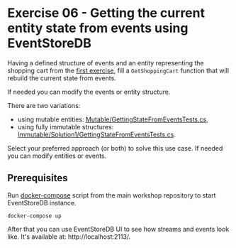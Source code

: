 # Exercise 06 - Getting the current entity state from events using EventStoreDB

Having a defined structure of events and an entity representing the shopping cart from the [first exercise](../01-EventsDefinition), fill a `GetShoppingCart` function that will rebuild the current state from events.

If needed you can modify the events or entity structure.

There are two variations:
- using mutable entities: [Mutable/GettingStateFromEventsTests.cs](./Mutable/GettingStateFromEventsTests.cs),
- using fully immutable structures: [Immutable/Solution1/GettingStateFromEventsTests.cs](./Immutable/GettingStateFromEventsTests.cs).

Select your preferred approach (or both) to solve this use case. If needed you can modify entities or events.

## Prerequisites
Run [docker-compose](../../docker-compose.yml) script from the main workshop repository to start EventStoreDB instance.

```shell
docker-compose up
```

After that you can use EventStoreDB UI to see how streams and events look like. It's available at: http://localhost:2113/.
